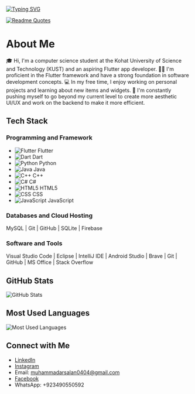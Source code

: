 
[![Typing SVG](https://readme-typing-svg.demolab.com?font=Fira+Code&duration=3000&pause=1000&color=F71111&center=true&vCenter=true&width=435&lines=Assalam+O+Aalaikom!;Hello!+There+%F0%9F%91%8B)](https://github.com/MuhammadArsalan-04)


[![Readme Quotes](https://quotes-github-readme.vercel.app/api?type=horizontal&theme=dark)](https://github.com/MuhammadArsalan-04)

# About Me

🎓 Hi, I'm a computer science student at the Kohat University of Science and Technology (KUST) and an aspiring Flutter app developer.
👨‍💻 I'm proficient in the Flutter framework and have a strong foundation in software development concepts.
💻 In my free time, I enjoy working on personal projects and learning about new items and widgets.
🌱 I'm constantly pushing myself to go beyond my current level to create more aesthetic UI/UX and work on the backend to make it more efficient.

## Tech Stack

### Programming and Framework

- ![Flutter](https://img.icons8.com/color/48/000000/flutter.png) Flutter
- ![Dart](https://img.icons8.com/color/48/000000/dart.png) Dart
- ![Python](https://img.icons8.com/color/48/000000/python.png) Python
- ![Java](https://img.icons8.com/color/48/000000/java-coffee-cup-logo.png) Java
- ![C++](https://img.icons8.com/color/48/000000/c-plus-plus-logo.png) C++
- ![C#](https://img.icons8.com/color/48/000000/c-sharp-logo.png) C#
- ![HTML5](https://img.icons8.com/color/48/000000/html-5.png) HTML5
- ![CSS](https://img.icons8.com/color/48/000000/css3.png) CSS
- ![JavaScript](https://img.icons8.com/color/48/000000/javascript.png) JavaScript


### Databases and Cloud Hosting

MySQL | Git | GitHub | SQLite | Firebase

### Software and Tools

Visual Studio Code | Eclipse | IntelliJ IDE | Android Studio | Brave | Git | GitHub | MS Office | Stack Overflow

## GitHub Stats

![GitHub Stats](https://github-readme-stats.vercel.app/api?username=MuhammadArsalan-04&show_icons=true&hide_title=true&count_private=true&hide=prs&theme=light&bg_color=ffffff)

## Most Used Languages

![Most Used Languages](https://github-readme-stats.vercel.app/api/top-langs/?username=MuhammadArsalan-04&layout=compact&hide=html,css&theme=dark)

## Connect with Me

- [LinkedIn](https://www.linkedin.com/in/muhammad-arsalan-64a874233)
- [Instagram](https://instagram.com/muhammad_.arsalan?igshid=ZDc4ODBmNjlmNQ==)
- Email: muhammadarsalan0404@gmail.com
- [Facebook](https://www.facebook.com/profile.php?id=100017869321263)
- WhatsApp: +923490550592

<!--
**MuhammadArsalan-04/MuhammadArsalan-04** is a ✨ _special_ ✨ repository because its `README.md` (this file) appears on your GitHub profile.

Here are some ideas to get you started:

- 🔭 I’m currently working on ...
- 🌱 I’m currently learning ...
- 👯 I’m looking to collaborate on ...
- 🤔 I’m looking for help with ...
- 💬 Ask me about ...
- 📫 How to reach me: ...
- 😄 Pronouns: ...
- ⚡ Fun fact: ...
-->
